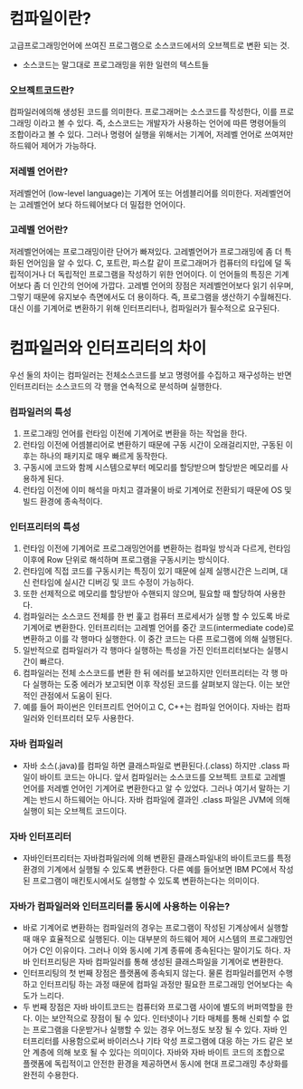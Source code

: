 # 컴파일이란?
고급프로그래밍언어에 쓰여진 프로그램으로 소스코드에서의 오브젝트로 변환 되는 것.
- 소스코드는 말그대로 프로그래밍을 위한 일련의 텍스트들

### 오브젝트코드란?
컴파일러에의해 생성된 코드를 의미한다. 프로그래머는 소스코드를 작성한다, 이를 프로그래밍
이라고 볼 수 있다. 즉, 소스코드는 개발자가 사용하는 언어에 따른 명령어들의 조합이라고 볼 수 있다.
그러나 명령어 실행을 위해서는 기계어, 저레벨 언어로 쓰여져만 하드웨어 제어가 가능하다.

### 저레벨 언어란?
저레벨언어 (low-level language)는 기계어 또는 어셈블리어를 의미한다. 저레벨언어는 고레벨언어
보다 하드웨어보다 더 밀접한 언어이다.

### 고레벨 언어란?
저레벨언어에는 프로그래밍이란 단어가 빠져있다. 고레벨언어가 프로그래밍에 좀 더 특화된 언어임을 알
수 있다. C, 포트란, 파스칼 같이 프로그래머가 컴퓨터의 타입에 덜 독립적이거나 더 독립적인 프로그램을
작성하기 위한 언어이다. 이 언어들의 특징은 기계어보다 좀 더 인간의 언어에 가깝다. 고레벨 언어의
장점은 저레벨언어보다 읽기 쉬우며, 그렇기 때문에 유지보수 측면에서도 더 용이하다. 즉, 프로그램을 생산하기
수월해진다. 대신 이를 기계어로 변환하기 위해 인터프리터나, 컴파일러가 필수적으로 요구된다.

# 컴파일러와 인터프리터의 차이
우선 둘의 차이는 컴파일러는 전체소스코드를 보고 명령어를 수집하고 재구성하는 반면 인터프리터는 소스코드의
각 행을 연속적으로 분석하며 실행한다.

### 컴파일러의 특성
1. 프로그래밍 언어를 런타임 이전에 기계어로 변환을 하는 작업을 한다.
2. 런타임 이전에 어셈블리어로 변환하기 때문에 구동 시간이 오래걸리지만, 구동된 이후는 하나의 패키지로 매우 빠르게 동작한다.
3. 구동시에 코드와 함께 시스템으로부터 메모리를 할당받으며 할당받은 메모리를 사용하게 된다.
4. 런타임 이전에 이미 해석을 마치고 결과물이 바로 기계어로 전환되기 때문에 OS 및 빌드 환경에 종속적이다.

### 인터프리터의 특성
1. 런타임 이전에 기계어로 프로그래밍언어를 변환하는 컴파일 방식과 다르게, 런타임 이후에 Row 단위로 해석하며 프로그램을 구동시키는 방식이다.
2. 런타임에 직접 코드를 구동시키는 특징이 있기 때문에 실제 실행시간은 느리며, 대신 런타임에 실시간 디버깅 및 코드 수정이 가능하다.
3. 또한 선제적으로 메모리를 할당받아 수핸되지 않으며, 필요할 때 할당하여 사용한다.
4. 컴파일러는 소스코드 전체를 한 번 훑고 컴퓨터 프로세서가 실행 할 수 있도록 바로 기계어로 변환한다. 인터프리터는 고레벨 언어를 중간 코드(intermediate code)로 변환하고 이를 각 행마다 실행한다. 이 중간 코드는 다른 프로그램에 의해 실행된다.
5. 일반적으로 컴파일러가 각 행마다 실행하는 특성을 가진 인터프리터보다는 실행시간이 빠르다.
6. 컴파일러는 전체 소스코드를 변환 한 뒤 에러를 보고하지만 인터프리터는 각 행 마다 실행하는 도중 에러가 보고되면 이후 작성된 코드를 살펴보지 않는다. 이는 보안적인 관점에서 도움이 된다.
7. 예를 들어 파이썬은 인터프리트 언어이고 C, C++는 컴파일 언어이다. 자바는 컴파일러와 인터프리터 모두 사용한다. 

### 자바 컴파일러
- 자바 소스(.java)를 컴파일 하면 클래스파일로 변환된다.(.class) 하지만 .class 파일이 바이트 코드는 아니다.
앞서 컴파일러는 소스코드를 오브젝트 코트로 고레벨 언어를 저레벨 언어인 기계어로 변환한다고 알 수 있었다. 그러나 여기서 말하는
기계는 반드시 하드웨어는 아니다. 자바 컴파일에 결과인 .class 파일은 JVM에 의해 실행이 되는 오브젝트 코드이다.

### 자바 인터프리터
- 자바인터프리터는 자바컴파일러에 의해 변환된 클래스파일내의 바이트코드를 특정 환경의 기계에서 실행될 수 있도록 변환한다. 
다른 예를 들어보면 IBM PC에서 작성된 프로그램이 매킨토시에서도 실행할 수 있도록 변환하는다는 의미이다.

### 자바가 컴파일러와 인터프리터를 동시에 사용하는 이유는?
- 바로 기계어로 변환하는 컴파일러의 경우는 프로그램이 작성된 기계상에서 실행할 때 매우 효율적으로 실행된다. 이는 대부분의 하드웨어 제어 시스템의 프로그래밍언어가 
C인 이유이다. 그러나 이와 동시에 기계 종류에 종속된다는 말이기도 하다. 자바 인터프리팅은 자바 컴파일러를 통해 생성된 클래스파일을 기계어로 변환한다.
- 인터프리팅의 첫 번째 장점은 플랫폼에 종속되지 않는다.
물론 컴파일러를먼저 수행하고 인터프리팅 하는 과정 때문에 컴파일 과정만 필요한 프로그래밍 언어보다는 속도가 느리다.
- 두 번째 장점은 자바 바이트코드는 컴퓨터와 프로그램 사이에 별도의 버퍼역할을 한다.
이는 보안적으로 장점이 될 수 있다. 인터넷이나 기타 매체를 통해 신뢰할 수 없는 프로그램을 다운받거나 실행할 수 있는 경우 어느정도 보장 될 수 있다. 
자바 인터프리터를 사용함으로써 바이러스나 기타 악성 프로그램에 대응 하는 가드 같은 보안 계층에 의해 보호 될 수 있다는 의미이다. 
자바와 자바 바이트 코드의 조합으로 플랫폼에 독립적이고 안전한 환경을 제공하면서 동시에 현대 프로그래밍 추상화를 완전히 수용한다.